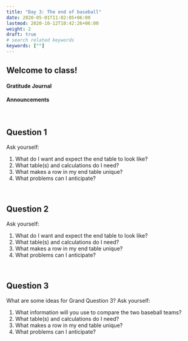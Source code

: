 ```yaml
---
title: "Day 3: The end of baseball"
date: 2020-05-01T11:02:05+06:00
lastmod: 2020-10-12T10:42:26+06:00
weight: 2
draft: true
# search related keywords
keywords: [""]
---
```


## Welcome to class!

#### Gratitude Journal

#### Announcements

<br>

## Question 1

Ask yourself:

1. What do I want and expect the end table to look like?
2. What table(s) and calculations do I need?
3. What makes a row in my end table unique?
4. What problems can I anticipate?

<br>

## Question 2

Ask yourself:

1. What do I want and expect the end table to look like?
2. What table(s) and calculations do I need?
3. What makes a row in my end table unique?
4. What problems can I anticipate?

<br>

## Question 3

What are some ideas for Grand Question 3? Ask yourself:

1. What information will you use to compare the two baseball teams?
2. What table(s) and calculations do I need?
3. What makes a row in my end table unique?
4. What problems can I anticipate?






<!-----------------------------------------
### SQL queries are typed in the following pattern:

```SQL
SELECT -- <columns> and <column calculations>
FROM -- <table name>
  JOIN -- <table name>
  ON -- <columns to join>
WHERE -- <filter condition>
GROUP BY -- <subsets for column calculations>
ORDER BY -- <how the output is returned in sequence>
LIMIT -- <number of rows to return>
```
------------------------------------------->



<!-----------------------------------------------------------------
## Setting up Live Share

<iframe width="560" height="315" src="https://www.youtube.com/embed/oUcc2hp7fDM" frameborder="0" allow="accelerometer; autoplay; clipboard-write; encrypted-media; gyroscope; picture-in-picture" allowfullscreen></iframe>

## Connecting to SQLite: [Lahman SQLite](https://byuistats.github.io/CSE250-Course/data/lahmansbaseballdb.sqlite)

__Download the sqlite file:__ [Lahman sqlite](https://byuistats.github.io/CSE250-Course/data/lahmansbaseballdb.sqlite)


### What is SQLite?

> - [Wikipedia](https://en.wikipedia.org/wiki/SQLite): SQLite is **a popular choice as embedded database software for local/client storage in application software such as web browsers.** It is arguably the most widely deployed database engine, as it is used today by several widespread browsers, operating systems, and embedded systems (such as mobile phones), among others. SQLite has bindings to many programming languages.

> - [SQLite.org](https://www.sqlite.org/about.html): **SQLite is an in-process library that implements a self-contained, serverless, zero-configuration, transactional SQL database engine.** The code for SQLite is in the public domain and is thus free for use for any purpose, commercial or private. SQLite is the most widely deployed database in the world with more applications than we can count, including several high-profile projects.

> - [Codecademy](https://www.codecademy.com/articles/what-is-sqlite): SQLite is a database engine. It is software that allows users to interact with a relational database. In SQLite, a database is stored in a single file — a trait that distinguishes it from other database engines. This fact allows for a great deal of accessibility: copying a database is no more complicated than copying the file that stores the data, sharing a database can mean sending an email attachment.

### Working with SQLite files in Python

```python
# %%
import pandas as pd 
import altair as alt
import numpy as np
import sqlite3

# %%
sqlite_file = 'lahmansbaseballdb.sqlite'
con = sqlite3.connect(sqlite_file)
# %%
# See the tables in the database
table = pd.read_sql_query(
    "SELECT name FROM sqlite_master WHERE type='table'",
    con)
print(table)

```
------------------------------------------------------>




<!---------------------------------------------------------------------------

## Calculating New Columns

#### I want to do a calculation in SQL and return it in a new column in Python

__Use the batting table to show the player and his team, along with his at bats, runs, and a calculated value of `r / ab` that is called `runs_atbat`.__

- __Try do complete the above statement without using the info in the questions below.__

{{< faq "What table do we want to use?">}}

```python
q = '''
SELECT *
FROM batting
LIMIT 5
'''

dw.query('byuidss/cse-250-baseball-database', q).dataframe

```

{{</ faq >}}



{{< faq "What columns do we want to select?">}}

```python
q = '''
SELECT playerid, teamid, ab, r
FROM batting
LIMIT 5
'''

dw.query('byuidss/cse-250-baseball-database', q).dataframe

```

{{</ faq >}}


{{< faq "What calculation do we want to perform?">}}


```python
q = '''
SELECT playerid, teamid, ab, r, r/ab 
FROM batting
LIMIT 5
'''

dw.query('byuidss/cse-250-baseball-database', q).dataframe

```


{{</ faq >}}


{{< faq "What name do we give our calculated column?">}}


```python
q = '''
SELECT playerid, teamid, ab, r, r/ab as runs_atbat
FROM batting
LIMIT 5
'''

dw.query('byuidss/cse-250-baseball-database', q).dataframe

```

{{</ faq >}}

<br>

#### I want to join two tables to help in decision making

__For seasons after 1999, which year had the most players selected as All Stars but didn't play in the All Star game?__

- Provide a summary of how many games, hits, and at bats all the players had in that year's post season.
- The [data dictionary](https://data.world/byuidss/cse-250-baseball-database/workspace/file?filename=readme2014.txt) might help.

```python
import pandas as pd 
import altair as alt
import numpy as np
import datadotworld as dw

baseball_url = 'byuidss/cse-250-baseball-database'
```

{{< faq "What table do we want for All Star information?">}}


```python
# %%
# allstar table

dw.query(baseball_url, 
'''
SELECT *
FROM AllstarFull
WHERE --?
    AND --?
LIMIT 5
''').dataframe

```

{{</ faq >}}



{{< faq "Can you use a groupby to get the counts of players per year?">}}

```python
dw.query(baseball_url, 
'''
SELECT yearid, -- <stuff to calculate>
FROM AllstarFull
WHERE yearid > 1999 
    AND gp != 1
GROUP BY --?
ORDER BY --?
''').dataframe
```

{{</ faq >}}



{{< faq "What table do we want for the post season at bats?">}}

```python
dw.query(baseball_url, 
'''
SELECT *
FROM BattingPost as bp
LIMIT 5
''').dataframe
```

{{</ faq >}}

{{< faq "Can you join the post season batting table and AllStar information?">}}

- __For each player, keep only the at bats, hits, the all star gp, and gameid columns.__
- __Let's only keep players with at least one at bat in the post season.__


```python
dw.query(baseball_url, 
'''
SELECT -- <columns to keep>
FROM BattingPost as bp
JOIN AllstarFull as asf
    ON  -- <two columns for the join>
WHERE bp.yearid > 1999
    AND gp != 1
    AND -- <at bat condition>
LIMIT 15

'''
).dataframe
```
{{</ faq >}}

{{< faq "Let's build the final table">}}


__For seasons after 1999, which year had the most players selected as All Stars but didn't play in the All Star game?__

- Provide a summary of how many games, hits, and at bats all the players had in that year's post season.

```python
dw.query('byuidss/cse-250-baseball-database', 
'''
SELECT -- <lots of calculations>
FROM BattingPost as bp
JOIN AllstarFull as asf
    ON  bp.playerid = asf.playerid AND
        bp.yearid = asf.yearid
WHERE bp.yearid > 1999
    AND gp != 1
    AND ab > 0
GROUP BY -- <column>
ORDER BY -- <column>
'''
).dataframe
```
{{</ faq >}}


<br>
--------------------------------------------------------------------->







<!----------------------------
## Work with a subset in pandas

Often, you can pull a small subset of the data and work through the logic in Python to make sure you are working out the logic correctly.

1. Only want to pull small parts of each table needed.
2. Small part should be a a complete division.  For example, lets use Idaho.
3. Then use Pandas to work out all the table join logic.
4. Check your work against the SQL call.

### How can we check our SQL logic?

> I want to see how much each college player from schools in the west and mountain west has made over their professional career. I want to know the full school name attended and the the Given name of each player.

_Is this query correct?_

```SQL
SELECT cp.playerID, nameGiven, birthYear
    ,cp.schoolID, name_full
    ,SUM(salary) as salary
FROM salaries as sal
JOIN people as p
    ON p.playerID = sal.playerID
JOIN CollegePlaying as cp
    ON p.playerID = cp.playerID
JOIN schools as sc
    ON sc.schoolID = cp.schoolID
WHERE sc.state = 'ID'
GROUP BY cp.playerID, cp.schoolID
ORDER BY name_full
```

```python
pd.read_sql_query(
'''
SELECT cp.playerID, nameGiven, birthYear
    ,cp.schoolID, name_full
    ,SUM(salary) as salary
FROM salaries as sal
JOIN people as p
    ON p.playerID = sal.playerID
JOIN CollegePlaying as cp
    ON p.playerID = cp.playerID
JOIN schools as sc
    ON sc.schoolID = cp.schoolID
WHERE sc.state = 'ID'
GROUP BY cp.playerID, cp.schoolID
ORDER BY name_full
''', con) 
```

#### Let's start here

```python
schools = pd.read_sql_query(
'''
SELECT *
FROM schools
WHERE state = 'ID'
''', con)
```
----------------------------------------------------->



<!--------------------

#### I get SQL and want to be challenged.

[Do this Math 335 task with SQL commands in Python](https://byuistats.github.io/M335/class_tasks/task12_details.html).

-------------------------->

<br>
